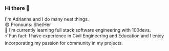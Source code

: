 ### Hi there 👋

I'm Adrianna and I do many neat things. <br>
😄 Pronouns: She/Her<br>
🌱 I’m currently learning full stack software engineering with 100devs. <br>
⚡ Fun fact: I have experience in Civil Engineering and Education and I enjoy incorporating my passion for community in my projects. 


<!--
**adrieason/adrieason** is a ✨ _special_ ✨ repository because its `README.md` (this file) appears on your GitHub profile.

Here are some ideas to get you started:

- 🔭 I’m currently working on ...
- 🌱 I’m currently learning ...
- 👯 I’m looking to collaborate on ...
- 🤔 I’m looking for help with ...
- 💬 Ask me about ...
- 📫 How to reach me: ...
- 😄 Pronouns: ...
- ⚡ Fun fact: ...
-->
